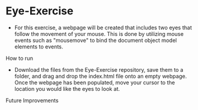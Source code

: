 # Eye-Exercise
* For this exercise, a webpage will be created that includes two eyes that follow the movement of your mouse. This is done by utilizing mouse events such as "mousemove" to bind the document object model elements to events. 

How to run

* Download the files from the Eye-Exercise repository, save them to a folder, and drag and drop the index.html file onto an empty webpage. Once the webpage has been populated, move your cursor to the location you would like the eyes to look at. 

Future Improvements
